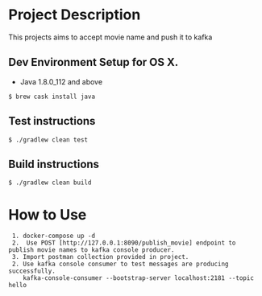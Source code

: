# Project Description
This projects aims to accept movie name and push it to kafka
## Dev Environment Setup for OS X.
* Java 1.8.0_112 and above
```
$ brew cask install java
```

## Test instructions
```
$ ./gradlew clean test
```

## Build instructions
```
$ ./gradlew clean build
```

# How to Use
```
 1. docker-compose up -d
 2.  Use POST [http://127.0.0.1:8090/publish_movie] endpoint to publish movie names to kafka console producer.
 3. Import postman collection provided in project.
 2. Use kafka console consumer to test messages are producing successfully.
    kafka-console-consumer --bootstrap-server localhost:2181 --topic hello
```
